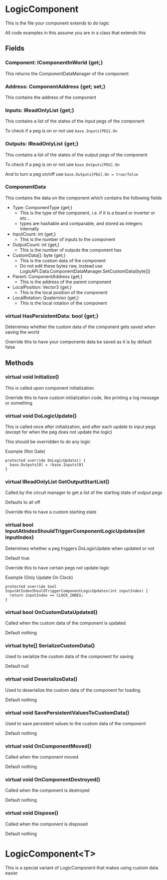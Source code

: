 # LogicComponent
This is the file your component extends to do logic

All code examples in this assume you are in a class that extends this
## Fields
### Component: IComponentInWorld {get;}
This returns the ComponentDataManager of the component
### Address: ComponentAddress {get; set;}
This contains the address of the component
### Inputs: IReadOnlyList<InputPeg> {get;}
This contains a list of the states of the input pegs of the component

To check if a peg is on or not use ```base.Inputs[PEG].On```
### Outputs: IReadOnlyList<OutputPeg> {get;}
This contains a list of the states of the output pegs of the component
  
To check if a peg is on or not use ```base.Outputs[PEG].On```
  
And to turn a peg on/off use ```base.Outputs[PEG].On = true/false```
### ComponentData
This contains the data on the component which contains the following fields
- Type: ComponentType {get;}
  - This is the type of the component, i.e. if it is a board or inverter or etc...
  - types are hashable and comparable, and stored as integers internally
- InputCount: int {get;}
  - This is the number of inputs to the component
- OutputCount: int {get;}
  - This is the number of outputs the component has
- CustomData[]: byte {get;}
  - This is the custom data of the component
  - Do not edit these bytes raw, instead use LogicAPI.Data.ComponentDataManager.SetCustomData(byte[])
- Parent: ComponentAddress {get;}
  - This is the address of the parent component
- LocalPosition: Vector3 {get;}
  - This is the local position of the component
- LocalRotation: Quaternion {get;}
  - This is the local rotation of the component
### virtual HasPersistentData: bool {get;}
Determines whether the custom data of the component gets saved when saving the world
  
Override this to have your components data be saved as it is by default false
## Methods
### virtual void Initialize()
This is called upon component initialization

Override this to have custom initialization code, like printing a log message or something
### virtual void DoLogicUpdate()
This is called once after initialization, and after each update to input pegs (except for when the peg does not update the logic)
 
This should be overridden to do any logic

Example (Not Gate)
```
protected override DoLogicUpdate() {
  base.Outputs[0] = !base.Inputs[0]
}
```
### virtual IReadOnlyList<bool> GetOutputStartList()
Called by the circuit manager to get a list of the starting state of output pegs

Defaults to all off

Override this to have a custom starting state
### virtual bool InputAtIndexShouldTriggerComponentLogicUpdates(int inputIndex)
Determines whether a peg triggers DoLogicUpdate when updated or not
  
Default true

Override this to have certain pegs not update logic

Example (Only Update On Clock)
```
protected override bool InputAtIndexShouldTriggerComponentLogicUpdates(int inputIndex) {
  return inputIndex == CLOCK_INDEX;
}
```
### virtual bool OnCustomDataUpdated()
Called when the custom data of the component is updated

Default nothing
### virtual byte[] SerializeCustomData()
Used to serialize the custom data of the component for saving

Default null
### virtual void DeserializeData()
Used to deserialize the custom data of the component for loading
  
Default nothing
### virtual void SavePersistentValuesToCustomData()
Used to save persistent values to the custom data of the component

Default nothing  
### virtual void OnComponentMoved()
Called when the component moved

Default nothing
### virtual void OnComponentDestroyed()
Called when the component is destroyed

Default nothing
### virtual void Dispose()
Called when the component is disposed

Default nothing
# LogicComponent\<T\>
This is a special variant of LogicComponent that makes using custom data easier
